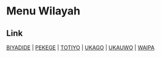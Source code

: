 # Menu Wilayah

## Link

[BIYADIDE](https://github.com/gigit-pemilu/pemilu-2024-94-papua-tengah/tree/main/pilpres/hitung-suara/sub/94-papua-tengah/sub/03-paniai/sub/16-teluk-deya/sub/2005-biyadide)
 | 
[PEKEGE](https://github.com/gigit-pemilu/pemilu-2024-94-papua-tengah/tree/main/pilpres/hitung-suara/sub/94-papua-tengah/sub/03-paniai/sub/16-teluk-deya/sub/2006-pekege)
 | 
[TOTIYO](https://github.com/gigit-pemilu/pemilu-2024-94-papua-tengah/tree/main/pilpres/hitung-suara/sub/94-papua-tengah/sub/03-paniai/sub/16-teluk-deya/sub/2004-totiyo)
 | 
[UKAGO](https://github.com/gigit-pemilu/pemilu-2024-94-papua-tengah/tree/main/pilpres/hitung-suara/sub/94-papua-tengah/sub/03-paniai/sub/16-teluk-deya/sub/2003-ukago)
 | 
[UKAUWO](https://github.com/gigit-pemilu/pemilu-2024-94-papua-tengah/tree/main/pilpres/hitung-suara/sub/94-papua-tengah/sub/03-paniai/sub/16-teluk-deya/sub/2001-ukauwo)
 | 
[WAIPA](https://github.com/gigit-pemilu/pemilu-2024-94-papua-tengah/tree/main/pilpres/hitung-suara/sub/94-papua-tengah/sub/03-paniai/sub/16-teluk-deya/sub/2002-waipa)

